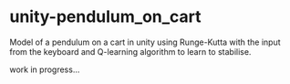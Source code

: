# unity-pendulum_on_cart
Model of a pendulum on a cart in unity using Runge-Kutta with the input from the keyboard and Q-learning algorithm to learn to stabilise.

work in progress...
